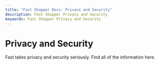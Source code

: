 ```yaml
---
title: "Fast Shopper Docs: Privace and Security"
description: Fast Shopper Privacy and Security
keywords: Fast Shopper Privacy and Security
---
```


# Privacy and Security

Fast takes privacy and security seriously. Find all of the information here.
